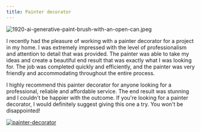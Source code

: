 ```yaml
---
title: Painter decorator
---
```


![1920-ai-generative-paint-brush-with-an-open-can.jpeg](/1920-ai-generative-paint-brush-with-an-open-can.jpeg)

I recently had the pleasure of working with a painter decorator for a project in my home. I was extremely impressed with the level of professionalism and attention to detail that was provided. The painter was able to take my ideas and create a beautiful end result that was exactly what I was looking for. The job was completed quickly and efficiently, and the painter was very friendly and accommodating throughout the entire process.

I highly recommend this painter decorator for anyone looking for a professional, reliable and affordable service. The end result was stunning and I couldn't be happier with the outcome. If you're looking for a painter decorator, I would definitely suggest giving this one a try. You won't be disappointed!

[![painter-decorator](<https://dabuttonfactory.com/button.png?t=CHECK+SERVICE&f=Noto+Sans-Bold&ts=26&tc=fff&hp=45&vp=20&c=11&bgt=unicolored&bgc=4bd42f>)](<https://www.bark.com/?a_aid=5d2d0e83cdc3>)